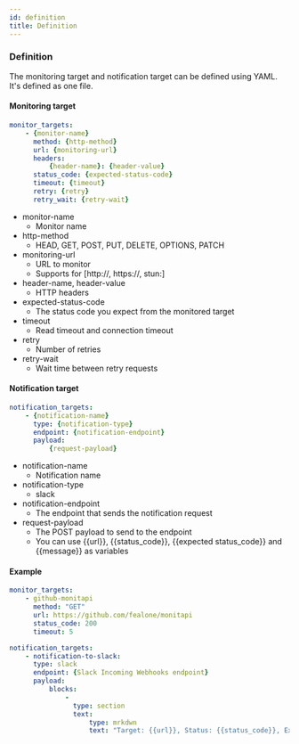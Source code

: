```yaml
---
id: definition
title: Definition
---
```


### Definition
The monitoring target and notification target can be defined using YAML.  
It's defined as one file.

#### Monitoring target
```yaml
monitor_targets:
    - {monitor-name}
      method: {http-method}
      url: {monitoring-url}
      headers:
          {header-name}: {header-value}
      status_code: {expected-status-code}
      timeout: {timeout}
      retry: {retry}
      retry_wait: {retry-wait}
```

* monitor-name
    - Monitor name
* http-method
    - HEAD, GET, POST, PUT, DELETE, OPTIONS, PATCH
* monitoring-url
    - URL to monitor
    - Supports for [http://, https://, stun:]
* header-name, header-value
    - HTTP headers
* expected-status-code
    - The status code you expect from the monitored target
* timeout
    - Read timeout and connection timeout
* retry
    - Number of retries
* retry-wait
    - Wait time between retry requests

#### Notification target
```yaml
notification_targets:
    - {notification-name}
      type: {notification-type}
      endpoint: {notification-endpoint}
      payload:
          {request-payload}
```

* notification-name
    - Notification name
* notification-type
    - slack
* notification-endpoint
    - The endpoint that sends the notification request
* request-payload
    - The POST payload to send to the endpoint
    - You can use {{url}}, {{status_code}}, {{expected status_code}} and {{message}} as variables

#### Example
```yaml
monitor_targets:
    - github-monitapi
      method: "GET"
      url: https://github.com/fealone/monitapi
      status_code: 200
      timeout: 5

notification_targets:
    - notification-to-slack:
      type: slack
      endpoint: {Slack Incoming Webhooks endpoint}
      payload:
          blocks:
              -
                type: section
                text:
                    type: mrkdwn
                    text: "Target: {{url}}, Status: {{status_code}}, Expect: {{expected_status_code}}, Message: {{message}}"

```
